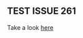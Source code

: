## TEST ISSUE 261

Take a look [here](https://github.com/bsorrentino/maven-confluence-plugin/issues/261)